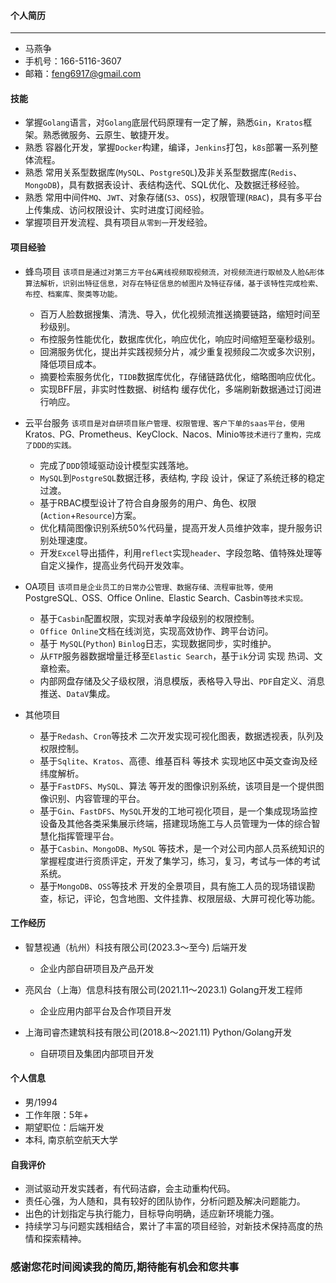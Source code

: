 <!-- more -->
#### 个人简历

---

- 马燕争
- 手机号：166-5116-3607
- 邮箱：<feng6917@gmail.com>

#### 技能

- 掌握`Golang`语言，对`Golang`底层代码原理有一定了解，熟悉`Gin`，`Kratos`框架。熟悉微服务、云原生、敏捷开发。
- 熟悉 容器化开发，掌握`Docker`构建，编译，`Jenkins`打包，`k8s`部署一系列整体流程。
- 熟悉 常用关系型数据库(`MySQL`、`PostgreSQL`)及非关系型数据库(`Redis`、`MongoDB`)，具有数据表设计、表结构迭代、SQL优化、及数据迁移经验。
- 熟悉 常用中间件`MQ`、`JWT`、对象存储(`S3`、`OSS`)，权限管理(`RBAC`)，具有多平台上传集成、访问权限设计、实时进度订阅经验。
- 掌握项目开发流程、具有项目`从零到一`开发经验。

#### 项目经验

- 蜂鸟项目
    `该项目是通过对第三方平台&离线视频取视频流，对视频流进行取帧及人脸&形体算法解析，识别出特征信息，对存在特征信息的帧图片及特征存储，基于该特性完成检索、布控、档案库、聚类等功能。`

  - 百万人脸数据搜集、清洗、导入，优化视频流推送摘要链路，缩短时间至秒级别。
  - 布控服务性能优化，数据库优化，响应优化，响应时间缩短至毫秒级别。
  - 回溯服务优化，提出并实践视频分片，减少重复视频段二次或多次识别，降低项目成本。
  - 摘要检索服务优化，`TIDB`数据库优化，存储链路优化，缩略图响应优化。
  - 实现BFF层，非实时性数据、树结构 缓存优化，多端刷新数据通过订阅进行响应。

- 云平台服务
    `该项目是对自研项目账户管理、权限管理、客户下单的saas平台，使用`Kratos`、`PG`、`Prometheus`、`KeyClock`、`Nacos`、`Minio`等技术进行了重构，完成了DDD的实践。`

  - 完成了`DDD`领域驱动设计模型实践落地。
  - `MySQL`到`PostgreSQL`数据迁移，表结构, 字段 设计，保证了系统迁移的稳定过渡。
  - 基于RBAC模型设计了符合自身服务的用户、角色、权限(`Action`+`Resource`)方案。
  - 优化精简图像识别系统50%代码量，提高开发人员维护效率，提升服务识别处理速度。
  - 开发`Excel`导出插件，利用`reflect`实现`header`、字段忽略、值特殊处理等自定义操作，提高业务代码开发效率。

- OA项目
    `该项目是企业员工的日常办公管理、数据存储、流程审批等，使用`PostgreSQL`、`OSS`、`Office Online`、`Elastic Search`、`Casbin`等技术实现。`

  - 基于`Casbin`配置权限，实现对表单字段级别的权限控制。
  - `Office Online`文档在线浏览，实现高效协作、跨平台访问。
  - 基于 `MySQL`(`Python`) `Binlog`日志，实现数据同步，实时维护。
  - 从`FTP`服务器数据增量迁移至`Elastic Search`，基于`ik`分词 实现 热词、文章检索。
  - 内部网盘存储及父子级权限，消息模版，表格导入导出、`PDF`自定义、消息推送、`DataV`集成。

- 其他项目
  
  - 基于`Redash`、`Cron`等技术 二次开发实现可视化图表，数据透视表，队列及权限控制。
  - 基于`Sqlite`、`Kratos`、高德、维基百科 等技术 实现地区中英文查询及经纬度解析。
  - 基于`FastDFS`、`MySQL`、算法 等开发的图像识别系统，该项目是一个提供图像识别、内容管理的平台。
  - 基于`Gin`、`FastDFS`、`MySQL`开发的工地可视化项目，是一个集成现场监控设备及其他各类采集展示终端，搭建现场施工与人员管理为一体的综合智慧化指挥管理平台。
  - 基于`Casbin`、`MongoDB`、`MySQL` 等技术，是一个对公司内部人员系统知识的掌握程度进行资质评定，开发了集学习，练习，复习，考试与一体的考试系统。
  - 基于`MongoDB`、`OSS`等技术 开发的全景项目，具有施工人员的现场错误勘查，标记，评论，包含地图、文件挂靠、权限层级、大屏可视化等功能。
  
#### 工作经历

- 智慧视通（杭州）科技有限公司(2023.3～至今) 后端开发
  - 企业内部自研项目及产品开发

- 亮风台（上海）信息科技有限公司(2021.11～2023.1) Golang开发工程师
  - 企业应用内部平台及合作项目开发  
  
- 上海司睿杰建筑科技有限公司(2018.8～2021.11) Python/Golang开发
  - 自研项目及集团内部项目开发
  
#### 个人信息

- 男/1994
- 工作年限：5年+
- 期望职位：后端开发
- 本科, 南京航空航天大学

#### 自我评价

- 测试驱动开发实践者，有代码洁癖，会主动重构代码。
- 责任心强，为人随和，具有较好的团队协作，分析问题及解决问题能力。
- 出色的计划指定与执行能力，目标导向明确，适应新环境能力强。
- 持续学习与问题实践相结合，累计了丰富的项目经验，对新技术保持高度的热情和探索精神。

### 感谢您花时间阅读我的简历,期待能有机会和您共事
